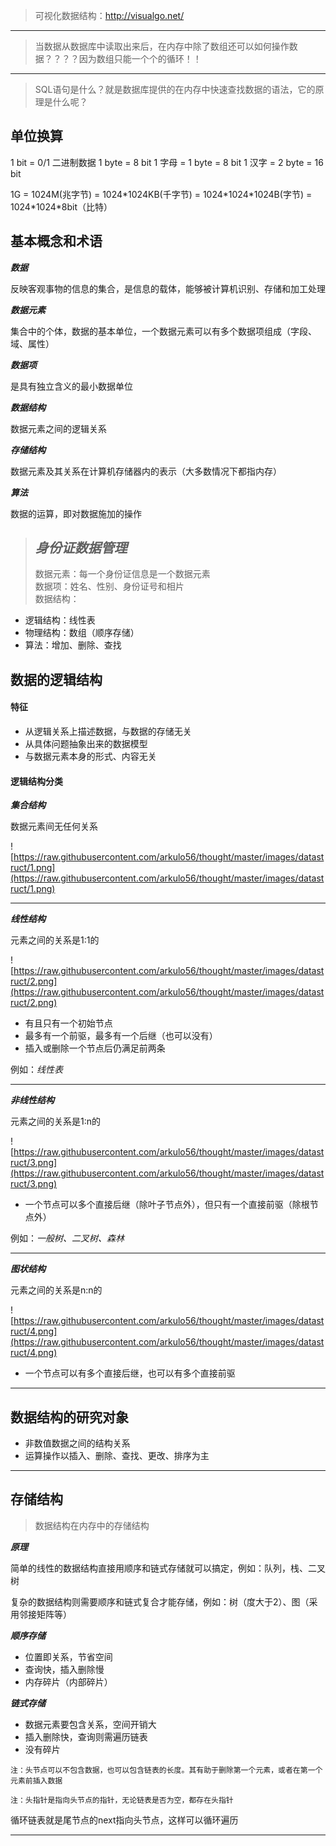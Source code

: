 > 可视化数据结构：http://visualgo.net/

***

> 当数据从数据库中读取出来后，在内存中除了数组还可以如何操作数据？？？？因为数组只能一个个的循环！！

*** 

> SQL语句是什么？就是数据库提供的在内存中快速查找数据的语法，它的原理是什么呢？



## 单位换算


1 bit = 0/1 二进制数据
1 byte = 8 bit
1 字母 = 1 byte = 8 bit
1 汉字 = 2 byte = 16 bit

1G = 1024M(兆字节) = 1024*1024KB(千字节) = 1024\*1024\*1024B(字节) = 1024\*1024\*8bit（比特）



## 基本概念和术语

***数据***

反映客观事物的信息的集合，是信息的载体，能够被计算机识别、存储和加工处理

***数据元素***

集合中的个体，数据的基本单位，一个数据元素可以有多个数据项组成（字段、域、属性）

***数据项***

是具有独立含义的最小数据单位

***数据结构***

数据元素之间的逻辑关系

***存储结构***

数据元素及其关系在计算机存储器内的表示（大多数情况下都指内存）

***算法***

数据的运算，即对数据施加的操作

> ***身份证数据管理***   
> -      
> 数据元素：每一个身份证信息是一个数据元素     
> 数据项：姓名、性别、身份证号和相片     
> 数据结构：    
>
* 逻辑结构：线性表
* 物理结构：数组（顺序存储）
* 算法：增加、删除、查找


## 数据的逻辑结构

#### 特征

* 从逻辑关系上描述数据，与数据的存储无关
* 从具体问题抽象出来的数据模型
* 与数据元素本身的形式、内容无关

#### 逻辑结构分类

***集合结构*** 

数据元素间无任何关系

![https://raw.githubusercontent.com/arkulo56/thought/master/images/datastruct/1.png](https://raw.githubusercontent.com/arkulo56/thought/master/images/datastruct/1.png) 

***

***线性结构*** 

元素之间的关系是1:1的

 ![https://raw.githubusercontent.com/arkulo56/thought/master/images/datastruct/2.png](https://raw.githubusercontent.com/arkulo56/thought/master/images/datastruct/2.png)
 
* 有且只有一个初始节点
* 最多有一个前驱，最多有一个后继（也可以没有）
* 插入或删除一个节点后仍满足前两条

例如：*线性表*

***

***非线性结构***

元素之间的关系是1:n的

![https://raw.githubusercontent.com/arkulo56/thought/master/images/datastruct/3.png](https://raw.githubusercontent.com/arkulo56/thought/master/images/datastruct/3.png)

* 一个节点可以多个直接后继（除叶子节点外），但只有一个直接前驱（除根节点外）

例如：*一般树、二叉树、森林*

***

***图状结构***

元素之间的关系是n:n的

![https://raw.githubusercontent.com/arkulo56/thought/master/images/datastruct/4.png](https://raw.githubusercontent.com/arkulo56/thought/master/images/datastruct/4.png)

* 一个节点可以有多个直接后继，也可以有多个直接前驱

***

## 数据结构的研究对象

* 非数值数据之间的结构关系
* 运算操作以插入、删除、查找、更改、排序为主

***


## 存储结构

> 数据结构在内存中的存储结构

***原理***

简单的线性的数据结构直接用顺序和链式存储就可以搞定，例如：队列，栈、二叉树

复杂的数据结构则需要顺序和链式复合才能存储，例如：树（度大于2）、图（采用邻接矩阵等）

***顺序存储***

* 位置即关系，节省空间
* 查询快，插入删除慢
* 内存碎片（内部碎片）


***链式存储***

* 数据元素要包含关系，空间开销大
* 插入删除快，查询则需遍历链表
* 没有碎片

`注：头节点可以不包含数据，也可以包含链表的长度。其有助于删除第一个元素，或者在第一个元素前插入数据`

`注：头指针是指向头节点的指针，无论链表是否为空，都存在头指针`

循环链表就是尾节点的next指向头节点，这样可以循环遍历

***













